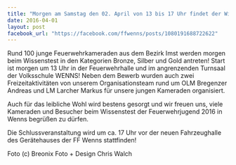 ```yaml
---
title: "Morgen am Samstag den 02. April von 13 bis 17 Uhr findet der Wissenstest der Feuerwehrjugend des Bezirk Imst in Wenns statt"
date: 2016-04-01
layout: post
facebook_url: "https://facebook.com/ffwenns/posts/1080191688722622"
---
```


Rund 100 junge Feuerwehrkameraden aus dem Bezirk Imst werden morgen beim Wissenstest in den Kategorien Bronze, Silber und Gold antreten! Start ist morgen um 13 Uhr in der Feuerwehrhalle und im angrenzenden Turnsaal der Volksschule WENNS! Neben dem Bewerb wurden auch zwei Freizeitaktivitäten von unserem Organisationsteam rund um OLM Bregenzer Andreas und LM Larcher Markus für unsere jungen Kameraden organisiert.

Auch für das leibliche Wohl wird bestens gesorgt und wir freuen uns, viele Kameraden und Besucher beim Wissenstest der Feuerwehrjugend 2016 in Wenns begrüßen zu dürfen. 

Die Schlussveranstaltung wird um ca. 17 Uhr vor der neuen Fahrzeughalle des Gerätehauses der FF Wenns stattfinden!

Foto (c) Breonix Foto + Design Chris Walch